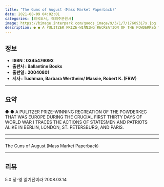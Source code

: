 ```yaml
---
title: "The Guns of August (Mass Market Paperback)"
date: 2021-08-09 04:02:01
categories: [외국도서, 해외주문원서]
image: https://bimage.interpark.com/goods_image/9/3/1/7/17609317s.jpg
description: ● ● A PULITZER PRIZE-WINNING RECREATION OF THE POWDERKEG THAT WAS EUROPE DURING THE CRUCIAL FIRST THIRTY DAYS OF WORLD WAR I TRACES THE ACTIONS OF STATESMEN A
---
```


## **정보**

- **ISBN : 0345476093**
- **출판사 : Ballantine Books**
- **출판일 : 20040801**
- **저자 : Tuchman, Barbara Wertheim/ Massie, Robert K. (FRW)**

------



## **요약**

●  ●  A PULITZER PRIZE-WINNING RECREATION OF THE POWDERKEG THAT WAS EUROPE DURING THE CRUCIAL FIRST THIRTY DAYS OF WORLD WAR I TRACES THE ACTIONS OF STATESMEN AND PATRIOTS ALIKE IN BERLIN, LONDON, ST. PETERSBURG, AND PARIS.

------



------


The Guns of August (Mass Market Paperback) 

------


## **리뷰** 

5.0 장-영 읽기전이라 2008.03.14 <br/>